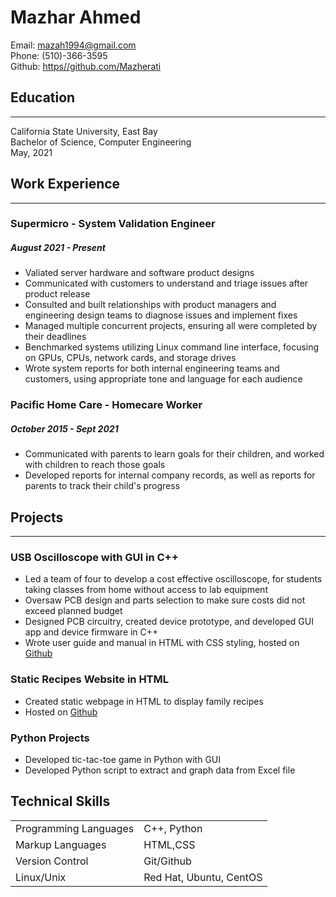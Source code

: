 # Mazhar Ahmed
Email: <mazah1994@gmail.com>\
Phone: (510)-366-3595\
Github: [https//github.com/Mazherati][g3]

## Education
____
California State University, East Bay \
Bachelor of Science, Computer Engineering \
May, 2021

## Work Experience
____

### Supermicro - System Validation Engineer
##### August 2021 - Present
- Valiated server hardware and software product designs 
- Communicated with customers to understand and triage issues after product release
- Consulted and built relationships with product managers and engineering design teams to diagnose issues and implement fixes
- Managed multiple concurrent projects, ensuring all were completed by their deadlines
- Benchmarked systems utilizing Linux command line interface, focusing on GPUs, CPUs, network cards, and storage drives
-  Wrote system reports for both internal engineering teams and customers, using appropriate tone and language for each audience
### Pacific Home Care - Homecare Worker
##### October 2015 - Sept 2021
- Communicated with parents to learn goals for their children, and worked with children to reach those goals
- Developed reports for internal company records, as well as reports for parents to track their child's progress


## Projects
_____

### USB Oscilloscope with GUI in C++
- Led a team of four to develop a cost effective oscilloscope, for students taking classes from home without access to lab equipment
- Oversaw PCB design and parts selection to make sure costs did not exceed planned budget
- Designed PCB circuitry, created device prototype, and developed GUI app and device firmware in C++
- Wrote user guide and manual in HTML with CSS styling, hosted on [Github][g1]

### Static Recipes Website in HTML
- Created static webpage in HTML to display family recipes
- Hosted on [Github][g2]

### Python Projects
- Developed tic-tac-toe game in Python with GUI
- Developed Python script to extract and graph data from Excel file


## Technical Skills

|  |  |
| :----------- | :----------- |
| Programming Languages      | C++, Python       |
| Markup Languages   | HTML,CSS        |
| Version Control  | Git/Github |
| Linux/Unix    |   Red Hat, Ubuntu, CentOS


[g1]: https://mazherati.github.io/Oscilloscope-/
[g2]: https://mazherati.github.io/recipes/index.html
[g3]: https//github.com/Mazherati
